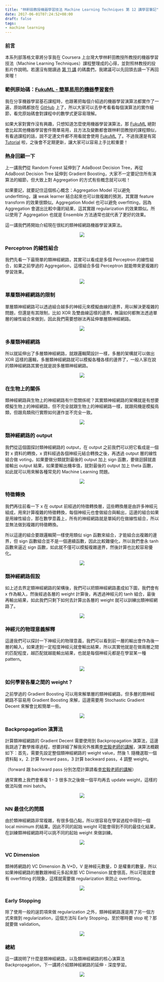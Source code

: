 ```yaml
---
title: "林軒田教授機器學習技法 Machine Learning Techniques 第 12 講學習筆記"
date: 2017-06-01T07:24:52+08:00
draft: false
tags:
- machine learning
---
```


### 前言

本系列部落格文章將分享我在 Coursera 上台灣大學林軒田教授所教授的機器學習技法（Machine Learning Techniques）課程整理成的心得，並對照林教授的投影片作說明。若還沒有閱讀過 [第 11 講](https://blog.fukuball.com/lin-xuan-tian-jiao-shou-ji-qi-xue-xi-ji-fa-machine-learning-techniques-di-11-jiang-xue-xi-bi-ji/) 的碼農們，我建議可以先回頭去讀一下再回來喔！

### 範例原始碼：[FukuML - 簡單易用的機器學習套件](https://github.com/fukuball/fuku-ml)

我在分享機器學習基石課程時，也跟著把每個介紹過的機器學習演算法都實作了一遍，原始碼都放在 [GitHub](https://github.com/fukuball/fuku-ml) 上了，所以大家可以去參考看看每個演算法的實作細節，看完原始碼會對課程中的數學式更容易理解。

如果大家對實作沒有興趣，只想知道怎麼使用機器學習演算法，那 [FukuML](https://github.com/fukuball/fuku-ml) 絕對會比起其他機器學習套件簡單易用，且方法及變數都會跟林軒田教授的課程類似，有看過課程的話，說不定連文件都不用看就會使用 [FukuML](https://github.com/fukuball/fuku-ml) 了。不過我還是有寫 [Tutorial](https://github.com/fukuball/FukuML-Tutorial) 啦，之後會不定期更新，讓大家可以容易上手比較重要！

### 熱身回顧一下

上一講我們從 Random Forest 延伸到了 AdaBoost Decision Tree，再從 AdaBoost Decision Tree 延伸到 Gradient Boosting，大家不一定要記住所有演算法的細節，但大致上對 Aggregation 的方式有些概念就可以啦！

如果要記，就要記住這個核心概念：Aggregation Model 可以避免 underfitting，讓 weak learner 結合起來也可以做複雜的預測，其實跟 feature transform 的效果很類似。Aggregation Model 也可以避免 overfitting，因為 Aggregation 會選出比較中庸的結果，這其實跟 regularization 的效果類似。所以使用了 Aggregation 也就是 Ensemble 方法通常也就代表了更好的效果。

這一講我們將開始介紹現在很紅的類神經網路機器學習演算法。

<p style="text-align:center">
    <img src="http://static.obeobe.com/image/blog-image/Machine-Learning-Techniques-12-01.png">
</p>

### Perceptron 的線性組合

我們先看一下最簡單的類神經網路，其實可以看成是多個 Perceptron 的線性組合，如果之前學過的 Aggregation，這樣組合多個 Perceptron 就能帶來更複雜的學習效果。

<p style="text-align:center">
    <img src="http://static.obeobe.com/image/blog-image/Machine-Learning-Techniques-12-02.png">
</p>

### 單層類神經網路的限制

單層類神經網路可以透過組合越多的神經元來模擬曲線的邊界，用以解決更複雜的問題，但還是有其限制，比如 XOR 及雙曲線這樣的邊界，無論如何都無法透過單層的線性組合來做到，因此我們需要想辦法再延伸單層類神經網路。

<p style="text-align:center">
    <img src="http://static.obeobe.com/image/blog-image/Machine-Learning-Techniques-12-04.png">
</p>

### 多層類神經網路

所以就延伸出了多層類神經網路，就跟邏輯閘設計一樣，多層的架構就可以做出 XOR 這樣的邏輯，多層類神經網路就可以模擬各種各樣的邊界了，一般人家在說的類神經網路其實也就是說多層類神經網路。

<p style="text-align:center">
    <img src="http://static.obeobe.com/image/blog-image/Machine-Learning-Techniques-12-05.png">
</p>

### 在生物上的關係

類神經網路與生物上的神經網路有什麼關係呢？其實類神經網路的架構就是有想要模擬生物上的神經網路，但不完全就跟生物上的神經網路一樣，就跟飛機是模擬鳥類，但跟鳥類飛行實際如何運作並不完全一致。

<p style="text-align:center">
    <img src="http://static.obeobe.com/image/blog-image/Machine-Learning-Techniques-12-06.png">
</p>

### 類神經網路的 output

我們從這個圖探討類神經網路的 output，在 output 之前我們可以把它看成是一個對 x 資料的轉換，x 資料經過各個神經元結合轉換之後，再透過 output 層的線性組合做 voting，如果要做分類就對最後的 output 加上 sign 函數，要做迴歸就直接輸出 output 結果，如果要輸出機率值，就對最後的 output 加上 theta 函數，如此就可以用來解各種常見的 Machine Learning 問題。

<p style="text-align:center">
    <img src="http://static.obeobe.com/image/blog-image/Machine-Learning-Techniques-12-07.png">
</p>

### 特徵轉換

我們再往前看一下 x 在 output 前經過的特徵轉換層，這些轉換層是由許多神經元組成，用來計算複雜的特徵轉換，每個神經元也會做組合與輸出，這邊的組合如果是用線性組合，那在數學意義上，所有的神經網路就是單純的在做線性組合，所以並無法做到複雜的特徵轉換。

所以這邊的組合要跟邏輯閘一樣使用類似 sign 函數來組合，才能組合出複雜的邊界，但 sign 函數組合並不是一個連續函數，因此比較難優化，所以我們會永 tanh 函數來逼近 sign 函數，如此就不僅可以模擬複雜邊界，然後計算也比較容易優化。

<p style="text-align:center">
    <img src="http://static.obeobe.com/image/blog-image/Machine-Learning-Techniques-12-08.png">
</p>

### 類神經網路假設

如上述去界定類神經網路的架構後，我們可以把類神經網路畫成如下圖，我們會有 x 作為輸入，然後經過各層的 weight 計算後，再透過神經元的 tanh 組合，最後再輸出結果，如此我們只剩下如何去計算出各層的 weight 就可以訓練出類神經網路了。

<p style="text-align:center">
    <img src="http://static.obeobe.com/image/blog-image/Machine-Learning-Techniques-12-09.png">
</p>

### 神經元的物理意義解釋

這邊我們可以探討一下神經元的物理意義，我們可以看到前一層的輸出會作為後一層的輸入，如果達到一定程度神經元就會輸出結果，所以其實他就是在做兩層之間的匹配程度，越匹配就越能輸出結果，也就是每個神經元都是在學習某一種 pattern。

<p style="text-align:center">
    <img src="http://static.obeobe.com/image/blog-image/Machine-Learning-Techniques-12-10.png">
</p>

### 如何學習各層之間的 weight？

之前學過的 Gradient Boosting 可以用來解單層的類神經網路，但多層的類神經網路不容易用 Gradient Boosting 來解，這邊需要用 Stochastic Gradient Decent 來解會比較簡單一些。

<p style="text-align:center">
    <img src="http://static.obeobe.com/image/blog-image/Machine-Learning-Techniques-12-11.png">
</p>

### Backpropagation 演算法

計算類神經網路的 Gradient Decent 需要使用到 Backpropagation 演算法，這邊我跳過了數學推導過程，想要詳細了解我另外推薦[李宏毅老師的講解](https://www.youtube.com/watch?v=ibJpTrp5mcE)，演算法概觀如下：首先，需要先設定整個類神經網路的 weight value，然後 1. 隨機選取一個資料點 x，2. 計算 forward pass，3 計算 backward pass，4 調整 weight。

（forward 跟 backward pass 分別怎麼計算請看[李宏毅老師的講解](https://www.youtube.com/watch?v=ibJpTrp5mcE)）

通常實務上我們會重複 1 - 3 很多次之後做一個平均再去 update weight，這樣的做法叫做 mini batch。

<p style="text-align:center">
    <img src="http://static.obeobe.com/image/blog-image/Machine-Learning-Techniques-12-14.png">
</p>

### NN 最佳化的問題

由於類神經網路非常複雜，有很多個凸點，所以很容易在學習過程中得到一個 local minimum 的結果。因此不同的起始 weight 可能會得到不同的最佳化結果，在訓練類神經網路時可以挑不同的起始 weight 來做訓練。

<p style="text-align:center">
    <img src="http://static.obeobe.com/image/blog-image/Machine-Learning-Techniques-12-15.png">
</p>

### VC Dimension

類神將網路的 VC Dimension 為 V\*D，V 是神經元數量，D 是權重的數量，所以如果神經網路的層數跟神經元多起來那 VC Dimension 就會很高，所以可能就會有 overfitting 的現象，這樣就需要做 regularization 來防止 overfitting。

<p style="text-align:center">
    <img src="http://static.obeobe.com/image/blog-image/Machine-Learning-Techniques-12-16.png">
</p>

### Early Stopping

除了使用一般的逞罰項來做 regularization 之外，類神經網路還是用了另一個方式來做到 regularization，這個方法叫 Early Stopping，至於哪時要 stop 呢？那就要做 validation。

<p style="text-align:center">
    <img src="http://static.obeobe.com/image/blog-image/Machine-Learning-Techniques-12-18.png">
</p>

### 總結

這一講說明了什麼是類神經網路，以及類神經網路的核心演算法 Backpropagation，下一講將介紹類神經網路的延伸 - 深度學習。

<p style="text-align:center">
    <img src="http://static.obeobe.com/image/blog-image/Machine-Learning-Techniques-12-19.png">
</p>
